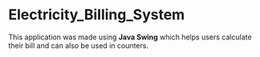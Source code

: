 # Electricity_Billing_System
This application was made using **__Java Swing__** which helps users calculate their bill and can also be used in counters.
